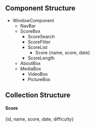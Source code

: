 ## Component Structure ##
- WindowComponent
	- NavBar
	- ScoreBox
		- ScoreSearch
		- ScoreFilter
		- ScoreList
			- Score {name, score, date}
		- ScoreLength
	- AboutBox
	- MediaBox
		- VideoBox
		- PictureBox
	
## Collection Structure ##	
#### Score ####	
{id, name, score, date, difficulty}